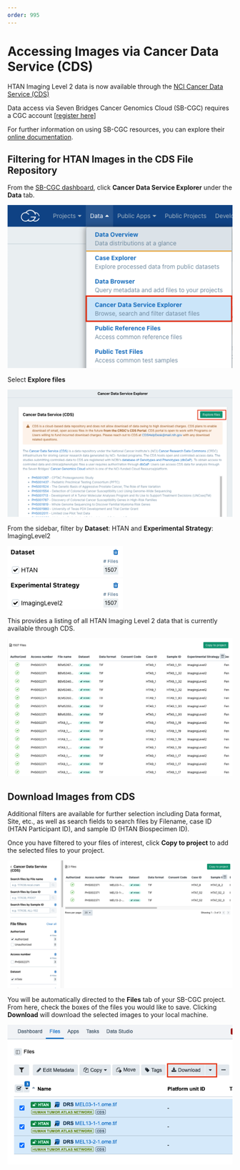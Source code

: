 ```yaml
---
order: 995
---
```


# Accessing Images via Cancer Data Service (CDS)

HTAN Imaging Level 2 data is now available through the [NCI Cancer Data Service (CDS)](https://datacommons.cancer.gov/repository/cancer-data-service)

Data access via Seven Bridges Cancer Genomics Cloud (SB-CGC) requires a CGC account [[register here](https://cgc-accounts.sbgenomics.com/auth/register)]

For further information on using SB-CGC resources, you can explore their [online documentation](https://docs.cancergenomicscloud.org/docs).

## Filtering for HTAN Images in the CDS File Repository

From the [SB-CGC dashboard](https://cgc.sbgenomics.com/home/), click **Cancer Data Service Explorer** under the **Data** tab. 

![CDS: Accessing the CDS file explorer](../img/cds_img1.png)

Select **Explore files**

![CDS: Accessing the CDS file explorer](../img/cds_img2.png)

From the sidebar, filter by **Dataset**: HTAN and **Experimental Strategy**: ImagingLevel2

![CDS: Filter by HTAN study](../img/cds_img3.png) ![CDS: Filter for imaging data](../img/cds_img4.png)

This provides a listing of all HTAN Imaging Level 2 data that is currently available through CDS. 

![CDS: HTAN Imaging Data on CDS](../img/cds_img5.png)

## Download Images from CDS

Additional filters are available for further selection including Data format, Site, etc., as well as search fields to search files by Filename, case ID (HTAN Participant ID), and sample ID (HTAN Biospecimen ID).

Once you have filtered to your files of interest, click **Copy to project** to add the selected files to your project. 

![CDS: Add selected files to project](../img/cds_img6.png)

You will be automatically directed to the **Files** tab of your SB-CGC project. From here, check the boxes of the files you would like to save. Clicking **Download** will download the selected images to your local machine.

![CDS: Download selected imaging files](../img/cds_img7.png)